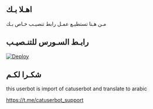 ## اهـلا بـك
مـن هـنا تستطيـع عمـل رابط تنصيـب خـاص بـك

## رابـط السـورس للتنـصيـب

[![Deploy](https://www.herokucdn.com/deploy/button.svg)](https://heroku.com/deploy?template=https://github.com/Rorthegole/jmthon)

## شكـرا لكـم 


this userbot is import of catuserbot and translate to arabic

https://t.me/catuserbot_support
